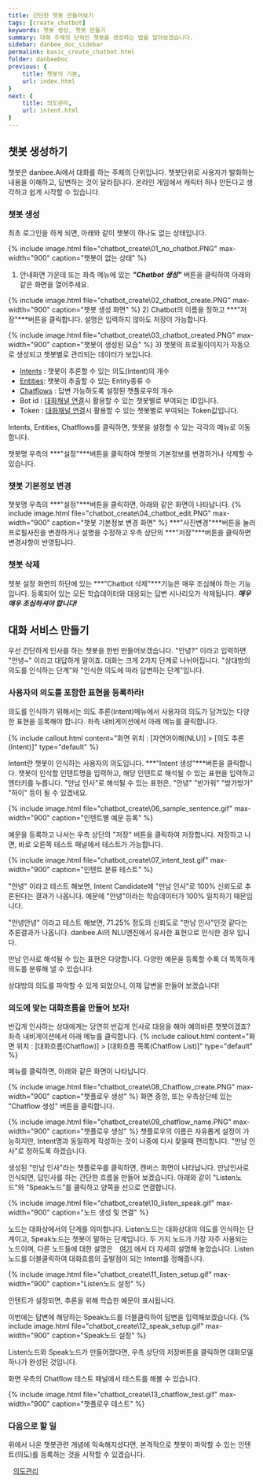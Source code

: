 ```yaml
---
title: 간단한 챗봇 만들어보기
tags: [create_chatbot]
keywords: 챗봇 생성, 챗봇 만들기
summary: 대화 주체의 단위인 챗봇을 생성하는 법을 알아보겠습니다.
sidebar: danbee_doc_sidebar
permalink: basic_create_chatbot.html
folder: danbeeDoc
previous: {
    title: 챗봇의 기본, 
    url: index.html
}
next: {
    title: 의도관리,
    url: intent.html
}
---
```


## 챗봇 생성하기

챗봇은 danbee.Ai에서 대화를 하는 주체의 단위입니다. 챗봇단위로 사용자가 발화하는 내용을 이해하고, 답변하는 것이 달라집니다.
온라인 게임에서 캐릭터 하나 만든다고 생각하고 쉽게 시작할 수 있습니다.

### 챗봇 생성

최초 로그인을 하게 되면, 아래와 같이 챗봇이 하나도 없는 상태입니다.

{% include image.html file="chatbot_create\01_no_chatbot.PNG" max-width="900" caption="챗봇이 없는 상태" %}

1) 안내화면 가운데 또는 좌측 메뉴에 있는 ***"Chatbot 생성"*** 버튼을 클릭하여 아래와 같은 화면을 열어주세요.

{% include image.html file="chatbot_create\02_chatbot_create.PNG" max-width="900" caption="챗봇 생성 화면" %}
2) Chatbot의 이름을 정하고 ***"저장"***버튼을 클릭합니다. 설명은 입력하지 않아도 저장이 가능합니다.

{% include image.html file="chatbot_create\03_chatbot_created.PNG" max-width="900" caption="챗봇이 생성된 모습" %}
3) 챗봇의 프로필이미지가 자동으로 생성되고 챗봇별로 관리되는 데이터가 보입니다.
 - [Intents](intent.html) : 챗봇이 추론할 수 있는 의도(Intent)의 개수
 - [Entities](entity.html): 챗봇이 추출할 수 있는 Entity종류 수
 - [Chatflows](chatflow.html) : 답변 가능하도록 설정된 챗플로우의 개수
 - Bot id : [대화채널 연결](channel_connection_settings.html)시 활용할 수 있는 챗봇별로 부여되는 ID입니다.
 - Token : [대화채널 연결](channel_connection_settings.html)시 활용할 수 있는 챗봇별로 부여되는 Token값입니다. 

Intents, Entities, Chatflows를 클릭하면, 챗봇을 설정할 수 있는 각각의 메뉴로 이동합니다.

챗봇명 우측의 ***"설정"***버튼을 클릭하여 챗봇의 기본정보를 변경하거나 삭제할 수 있습니다.

### 챗봇 기본정보 변경
챗봇명 우측의 ***"설정"***버튼을 클릭하면, 아래와 같은 화면이 나타납니다.
{% include image.html file="chatbot_create\04_chatbot_edit.PNG" max-width="900" caption="챗봇 기본정보 변경 화면" %}
***"사진변경"***버튼을 눌러 프로필사진을 변경하거나 설명을 수정하고 우측 상단의 ***"저장"***버튼을 클릭하면 변경사항이 반영됩니다.


### 챗봇 삭제
챗봇 설정 화면의 하단에 있는 ***"Chatbot 삭제"***기능은 매우 조심해야 하는 기능입니다. 등록되어 있는 모든 학습데이터와 대응되는 답변 시나리오가 삭제됩니다. ***매우 매우 조심하셔야 합니다!***


## 대화 서비스 만들기
우선 간단하게 인사를 하는 챗봇을 한번 만들어보겠습니다.
"안녕?" 이라고 입력하면 "안녕~" 이라고 대답하게 말이죠. 대화는 크게 2가지 단계로 나뉘어집니다.
"상대방의 의도를 인식하는 단계"와 "인식한 의도에 따라 답변하는 단계"입니다.

### 사용자의 의도를 포함한 표현을 등록하라!
의도를 인식하기 위해서는 의도 추론(Intent)메뉴에서 사용자의 의도가 담겨있는 다양한 표현을 등록해야 합니다.
좌측 내비게이션에서 아래 메뉴를 클릭합니다.

{% include callout.html content="화면 위치 : [자연어이해(NLU)] > [의도 추론(Intent)]" type="default" %}

Intent란 챗봇이 인식하는 사용자의 의도입니다. ***"Intent 생성"***버튼을 클릭합니다.
챗봇이 인식할 인텐트명을 입력하고, 해당 인텐트로 해석될 수 있는 표현을 입력하고 엔터키를 누릅니다.
"만남 인사"로 해석될 수 있는 표현은, "안녕" "반가워" "방가방가" "하이" 등이 될 수 있겠네요.


{% include image.html file="chatbot_create\06_sample_sentence.gif" max-width="900" caption="인텐트별 예문 등록" %}

예문을 등록하고 나서는 우측 상단의 "저장" 버튼을 클릭하여 저장합니다.
저장하고 나면, 바로 오른쪽 테스트 패널에서 테스트가 가능합니다.

{% include image.html file="chatbot_create\07_intent_test.gif" max-width="900" caption="인텐트 분류 테스트" %}

"안녕" 이라고 테스트 해보면, Intent Candidate에 "만남 인사"로 100% 신뢰도로 추론된다는 결과가 나옵니다.
예문에 "안녕"이라는 학습데이터가 100% 일치하기 때문입니다.

"안녕안녕" 이라고 테스트 해보면, 71.25% 정도의 신뢰도로 "만남 인사"인것 같다는 추론결과가 나옵니다.
danbee.Ai의 NLU엔진에서 유사한 표현으로 인식한 경우 입니다.

만남 인사로 해석될 수 있는 표현은 다양합니다. 다양한 예문을 등록할 수록 더 똑똑하게 의도를 분류해 낼 수 있습니다.

상대방의 의도를 파악할 수 있게 되었으니, 이제 답변을 만들어 보겠습니다!

### 의도에 맞는 대화흐름을 만들어 보자!
반갑게 인사하는 상대에게는 당연히 반갑게 인사로 대응을 해야 예의바른 챗봇이겠죠?
좌측 내비게이션에서 아래 메뉴를 클릭합니다.
{% include callout.html content="화면 위치 : [대화흐름(Chatflow)] > [대화흐름 목록(Chatflow List)]" type="default" %}

메뉴를 클릭하면, 아래와 같은 화면이 나타납니다.

{% include image.html file="chatbot_create\08_Chatflow_create.PNG" max-width="900" caption="챗플로우 생성" %}
화면 중앙, 또는 우측상단에 있는 "Chatflow 생성" 버튼을 클릭합니다.

{% include image.html file="chatbot_create\09_chatflow_name.PNG" max-width="900" caption="챗플로우 생성" %}
챗플로우의 이름은 자유롭게 설정이 가능하지만, Intent명과 동일하게 작성하는 것이 나중에 다시 찾을때 편리합니다.
"만남 인사"로 정하도록 하겠습니다.

생성된 "만남 인사"라는 챗플로우를 클릭하면, 캔버스 화면이 나타납니다.
만남인사로 인식되면, 답인사를 하는 간단한 흐름을 만들어 보겠습니다.
아래와 같이 "Listen노드"와 "Speak노드"를 클릭하고 양쪽을 선으로 연결합니다.

{% include image.html file="chatbot_create\10_listen_speak.gif" max-width="900" caption="노드 생성 및 연결" %}

노드는 대화상에서의 단계를 의미합니다. Listen노드는 대화상대의 의도를 인식하는 단계이고, Speak노드는 챗봇이 말하는 단계입니다.
두 가지 노드가 가장 자주 사용되는 노드이며, 다른 노드들에 대한 설명은 <span style="color:#f69023;"><i class="fa fa-external-link-square" aria-hidden="true" style="margin: 0px 5px"></i>[여기](/chatflow.html)</span> 에서 더 자세히 설명해 놓았습니다.
Listen노드를 더블클릭하여 대화흐름의 출발점이 되는 Intent를 정해줍니다. 

{% include image.html file="chatbot_create\11_listen_setup.gif" max-width="900" caption="Listen노드 설정" %}

인텐트가 설정되면, 추론을 위해 학습한 예문이 표시됩니다.

이번에는 답변에 해당하는 Speak노드를 더블클릭하여 답변을 입력해보겠습니다.
{% include image.html file="chatbot_create\12_speak_setup.gif" max-width="900" caption="Speak노드 설정" %}

Listen노드와 Speak노드가 만들어졌다면, 우측 상단의 저장버튼을 클릭하면 대화모델 하나가 완성된 것입니다.

화면 우측의 Chatflow 테스트 패널에서 테스트를 해볼 수 있습니다.

{% include image.html file="chatbot_create\13_chatflow_test.gif" max-width="900" caption="챗플로우 테스트" %}


### 다음으로 할 일
위에서 나온 챗봇관련 개념에 익숙해지셨다면, 본격적으로 챗봇이 파악할 수 있는 인텐트(의도)를 등록하는 것을 시작할 수 있겠습니다.

<span style="color:#f69023;"><i class="fa fa-external-link-square" aria-hidden="true" style="margin: 0px 5px"></i>[의도관리](/intent.html)</span>



